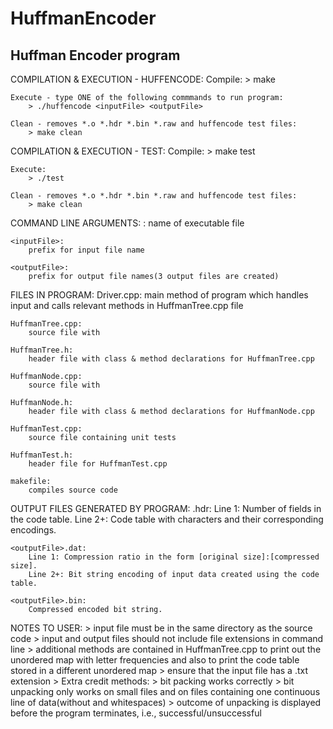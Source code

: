 # HuffmanEncoder
## Huffman Encoder program


COMPILATION & EXECUTION - HUFFENCODE:
	Compile:
		> make
		
	Execute - type ONE of the following commmands to run program:
		> ./huffencode <inputFile> <outputFile>
	
	Clean - removes *.o *.hdr *.bin *.raw and huffencode test files:
		> make clean
	

	
COMPILATION & EXECUTION - TEST:
	Compile:
		> make test
		
	Execute:
		> ./test
		
	Clean - removes *.o *.hdr *.bin *.raw and huffencode test files:
		> make clean
	

	
COMMAND LINE ARGUMENTS:
	<huffencode>:
		name of executable file
	
	<inputFile>:
		prefix for input file name
			
	<outputFile>:
		prefix for output file names(3 output files are created)
		

		
FILES IN PROGRAM:
	Driver.cpp:
		main method of program which handles input and calls relevant methods in HuffmanTree.cpp file
	
	HuffmanTree.cpp:
		source file with
		
	HuffmanTree.h:
		header file with class & method declarations for HuffmanTree.cpp
		
	HuffmanNode.cpp:
		source file with
		
	HuffmanNode.h:
		header file with class & method declarations for HuffmanNode.cpp
		
	HuffmanTest.cpp:
		source file containing unit tests

	HuffmanTest.h:
		header file for HuffmanTest.cpp
	
	makefile:
		compiles source code



OUTPUT FILES GENERATED BY PROGRAM:
	<outputFile>.hdr:
		Line 1: Number of fields in the code table.
		Line 2+: Code table with characters and their corresponding encodings.
		
	<outputFile>.dat:
		Line 1: Compression ratio in the form [original size]:[compressed size].
		Line 2+: Bit string encoding of input data created using the code table.
		
	<outputFile>.bin:
		Compressed encoded bit string.
		

		
NOTES TO USER:
	> input file must be in the same directory as the source code
	> input and output files should not include file extensions in command line
	> additional methods are contained in HuffmanTree.cpp to print out the unordered map with letter frequencies and also to print the code table stored in a different unordered map
	> ensure that the input file has a .txt extension
	> Extra credit methods:
		> bit packing works correctly
		> bit unpacking only works on small files and on files containing one continuous line of data(without and whitespaces)
		> outcome of unpacking is displayed before the program terminates, i.e., successful/unsuccessful

